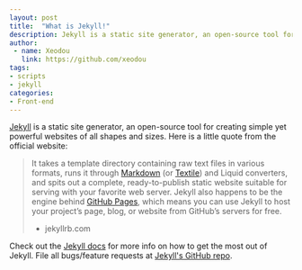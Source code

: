 ```yaml
---
layout: post
title:  "What is Jekyll!"
description: Jekyll is a static site generator, an open-source tool for creating simple yet powerful websites of all shapes and sizes.
author: 
 - name: Xeodou
   link: https://github.com/xeodou
tags:
- scripts
- jekyll
categories:
- Front-end
---
```


[Jekyll][jekyll] is a static site generator, an open-source tool for creating simple yet powerful websites of all shapes and sizes. Here is a little quote from the official website:

> It takes a template directory containing raw text files in various formats, runs it through [Markdown][markdown] (or [Textile][textile]) and Liquid converters, and spits out a complete, ready-to-publish static website suitable for serving with your favorite web server. Jekyll also happens to be the engine behind [GitHub Pages][github-pages], which means you can use Jekyll to host your project’s page, blog, or website from GitHub’s servers for free.
> - jekyllrb.com

Check out the [Jekyll docs][jekyll] for more info on how to get the most out of Jekyll. File all bugs/feature requests at [Jekyll's GitHub repo][jekyll-gh].

[jekyll-gh]: https://github.com/mojombo/jekyll
[jekyll]:    http://jekyllrb.com
[markdown]: http://daringfireball.net/projects/markdown/
[textile]: http://redcloth.org/textile
[github-pages]: http://pages.github.com/

